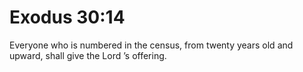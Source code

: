 # Exodus 30:14

Everyone who is numbered in the census, from twenty years old and upward, shall give the Lord ’s offering.
